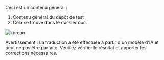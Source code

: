 Ceci est un contenu général :
1. Contenu général du dépôt de test
2. Cela se trouve dans le dossier doc.

![korean](/docs/translated_images/bicycle.e4ddbb7c81ba78674da900b38385872597e4de26638688a5675031ae7f0b82e3.fr.png)


Avertissement : La traduction a été effectuée à partir d'un modèle d'IA et peut ne pas être parfaite. Veuillez vérifier le résultat et apporter les corrections nécessaires.